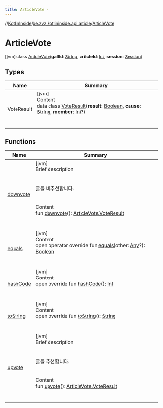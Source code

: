 ```yaml
---
title: ArticleVote -
---
```

//[KotlinInside](../../index.md)/[be.zvz.kotlininside.api.article](../index.md)/[ArticleVote](index.md)



# ArticleVote  
 [jvm] class [ArticleVote](index.md)(**gallId**: [String](https://kotlinlang.org/api/latest/jvm/stdlib/kotlin/-string/index.html), **articleId**: [Int](https://kotlinlang.org/api/latest/jvm/stdlib/kotlin/-int/index.html), **session**: [Session](../../be.zvz.kotlininside.session/-session/index.md))   


## Types  
  
|  Name|  Summary| 
|---|---|
| [VoteResult](-vote-result/index.md)| [jvm]  <br>Content  <br>data class [VoteResult](-vote-result/index.md)(**result**: [Boolean](https://kotlinlang.org/api/latest/jvm/stdlib/kotlin/-boolean/index.html), **cause**: [String](https://kotlinlang.org/api/latest/jvm/stdlib/kotlin/-string/index.html), **member**: [Int](https://kotlinlang.org/api/latest/jvm/stdlib/kotlin/-int/index.html)?)  <br><br><br>


## Functions  
  
|  Name|  Summary| 
|---|---|
| [downvote](downvote.md)| [jvm]  <br>Brief description  <br><br><br>글을 비추천합니다.<br><br>  <br>Content  <br>fun [downvote](downvote.md)(): [ArticleVote.VoteResult](-vote-result/index.md)  <br><br><br>
| [equals](https://kotlinlang.org/api/latest/jvm/stdlib/kotlin/-any/equals.html)| [jvm]  <br>Content  <br>open operator override fun [equals](https://kotlinlang.org/api/latest/jvm/stdlib/kotlin/-any/equals.html)(other: [Any](https://kotlinlang.org/api/latest/jvm/stdlib/kotlin/-any/index.html)?): [Boolean](https://kotlinlang.org/api/latest/jvm/stdlib/kotlin/-boolean/index.html)  <br><br><br>
| [hashCode](https://kotlinlang.org/api/latest/jvm/stdlib/kotlin/-any/hash-code.html)| [jvm]  <br>Content  <br>open override fun [hashCode](https://kotlinlang.org/api/latest/jvm/stdlib/kotlin/-any/hash-code.html)(): [Int](https://kotlinlang.org/api/latest/jvm/stdlib/kotlin/-int/index.html)  <br><br><br>
| [toString](https://kotlinlang.org/api/latest/jvm/stdlib/kotlin/-any/to-string.html)| [jvm]  <br>Content  <br>open override fun [toString](https://kotlinlang.org/api/latest/jvm/stdlib/kotlin/-any/to-string.html)(): [String](https://kotlinlang.org/api/latest/jvm/stdlib/kotlin/-string/index.html)  <br><br><br>
| [upvote](upvote.md)| [jvm]  <br>Brief description  <br><br><br>글을 추천합니다.<br><br>  <br>Content  <br>fun [upvote](upvote.md)(): [ArticleVote.VoteResult](-vote-result/index.md)  <br><br><br>

